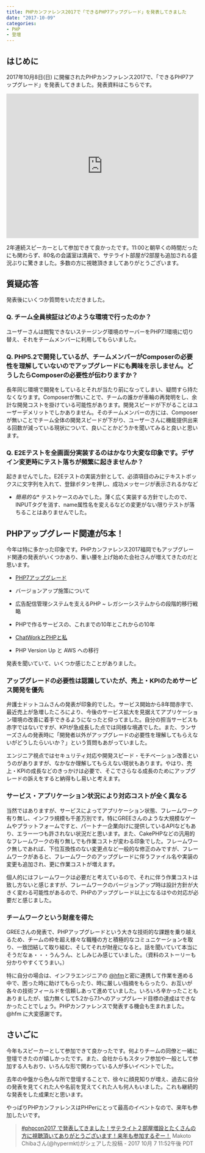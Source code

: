 ```yaml
---
title: PHPカンファレンス2017で「できるPHP7アップグレード」を発表してきました
date: "2017-10-09"
categories: 
- PHP
- 登壇
---
```


## はじめに


2017年10月8日(日) に開催されたPHPカンファレンス2017で、「できるPHP7アップグレード」を発表してきました。発表資料はこちらです。

<div style="left: 0; width: 100%; height: 0; position: relative; padding-bottom: 74.9296%;"><iframe src="https://speakerdeck.com/player/84e580e1cb514fbda342c674a2c75cb2" style="border: 0; top: 0; left: 0; width: 100%; height: 100%; position: absolute;" allowfullscreen scrolling="no" allow="encrypted-media"></iframe></div>

2年連続スピーカーとして参加できて良かったです。11:00と朝早くの時間だったにも関わらず、80名の会議室は満員で、サテライト部屋が2部屋も追加される盛況ぶりに驚きました。多数の方に視聴頂きましてありがとうございます。


## 質疑応答


発表後にいくつか質問をいただきました。


### Q. チーム全員検証はどのような環境で行ったのか？


ユーザーさんは閲覧できないステージング環境のサーバーをPHP7.1環境に切り替え、それをチームメンバーに利用してもらいました。


### Q. PHP5.2で開発しているが、チームメンバーがComposerの必要性を理解していないのでアップグレードにも興味を示しません。どうしたらComposerの必要性が伝わりますか？


長年同じ環境で開発をしているとそれが当たり前になってしまい、疑問すら持たなくなります。Composerが無いことで、チームの誰かが車輪の再発明をし、余計な開発コストを掛けている可能性があります。開発スピードが下がることはユーザーデメリットでしかありません。そのチームメンバーの方には、Composerが無いことでチーム全体の開発スピードが下がり、ユーザーさんに機能提供出来る回数が減っている現状について、良いことかどうかを聞いてみると良いと思います。


### Q. E2Eテストを全画面分実装するのはかなり大変な印象です。デザイン変更時にテスト落ちが頻繁に起きませんか？


起きませんでした。E2Eテストの実装方針として、必須項目のみにテキストボックスに文字列を入れて、登録ボタンを押し、成功メッセージが表示されるかなど
*  *簡易的な**
テストケースのみでした。薄く広く実装する方針でしたので、INPUTタグを消す、name属性名を変えるなどの変更がない限りテストが落ちることはありませんでした。


## PHPアップグレード関連が5本！


今年は特に多かった印象です。PHPカンファレンス2017福岡でもアップグレード関連の発表がいくつかあり、重い腰を上げ始めた会社さんが増えてきたのだと思います。


*  [PHP7アップグレード](https://speakerdeck.com/hypermkt/php7-upgrade)


*  バージョンアップ施策について


*  広告配信管理システムを支えるPHP ~ レガシーシステムからの段階的移行戦略


*  PHPで作るサービスの、これまでの10年とこれからの10年


*  [ChatWorkとPHPと私](https://speakerdeck.com/tanakayuki/chatworktophptosi)


*  PHP Version Up と AWS への移行

発表を聞いていて、いくつか感じたことがありました。


### アップグレードの必要性は認識していたが、売上・KPIのためサービス開発を優先


弁護士ドットコムさんの発表が印象的でした。サービス開始から8年間赤字で、最近売上が急増したころにより、今後のサービス拡大を見据えてアプリケーション環境の改善に着手できるようになったと仰ってました。自分の担当サービスも赤字ではないですが、KPIが急成長した点では同様な境遇でした。また、ランサーズさんの発表時に「開発者以外がアップグレードの必要性を理解してもらえないがどうしたらいいか？」という質問もあがっていました。

エンジニア視点ではセキュリティ対応や開発スピード・モチベーション改善というのがありますが、なかなか理解してもらえない現状もあります。やはり、売上・KPIの成長などのきっかけは必要で、そこでさらなる成長のためにアップグレードの訴えをすると納得もし易いと考えます。


### サービス・アプリケーション状況により対応コストが全く異なる


当然ではありますが、サービスによってアプリケーション状態、フレームワーク有り無し、インフラ規模も千差万別です。特にGREEさんのような大規模なゲームやプラットフォームですと、パートナー企業向けに提供しているAPIなどもあり、エラー一つも許されない状況だと思います。また、CakePHPなどの汎用的なフレームワークの有り無しでも作業コストが変わる印象でした。フレームワーク無しであれば、下位互換性のない変更点など一般的な修正のみですが、フレームワークがあると、フレームワークのアップグレードに伴うファイル名や実装の変更も追加され、更に作業コストが増えます。

個人的にはフレームワークは必要だと考えているので、それに伴う作業コストは致し方ないと感じますが、フレームワークのバージョンアップ時は設計方針が大きく変わる可能性があるので、PHPのアップグレード以上になるはやの対応が必要だと感じました。


### チームワークという財産を得た


GREEさんの発表で、PHPアップグレードという大きな技術的な課題を乗り越えるため、チームの枠を超え様々な職種の方と積極的なコミュニケーションを取り、一致団結して取り組む、そしてそれが財産になると。話を聞いていて本当にそうだなぁ・・・うんうん、としみじみ感じていました。（資料のストーリーも分かりやすくてうまい。）

特に自分の場合は、インフラエンジニアの
[@hfm](https://twitter.com/hfm)と密に連携して作業を進める中で、困った時に助けてもらったり、時に厳しい指摘をもらったり、お互いが各々の技術フィールドを信頼しあって進めていました。いろいろ辛かったこともありましたが、協力無くして5.2から7.1へのアップグレード目標の達成はできなかったことでしょう。PHPカンファレンスで発表する機会も生まれました。@hfm に大変感謝です。


## さいごに


今年もスピーカーとして参加できて良かったです。何よりチームの同僚と一緒に登壇できたのが嬉しかったです。また、会社からもスタッフ参加や一般として参加する人もおり、いろんな形で関わっている人が多いイベントでした。

去年の中盤から色んな所で登壇することで、徐々に顔見知りが増え、過去に自分の発表を見てくれた人や名前を覚えてくれた人も何人もいました。これも継続的な発表をした成果だと思います。

やっぱりPHPカンファレンスはPHPerにとって最高のイベントなので、来年も参加したいです。


>[#phpcon2017 で発表してきました！サテライト２部屋増設とたくさんの方に視聴頂いてありがとうございます！来年も参加するぞー！](https://www.instagram.com/p/BZ-kbhxncKf/) 
Makoto Chibaさん(@hypermkt)がシェアした投稿 - 
2017 10月 7 11:52午後 PDT